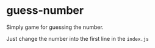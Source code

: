 # guess-number

Simply game for guessing the number.

Just change the number into the first line in the `index.js`
